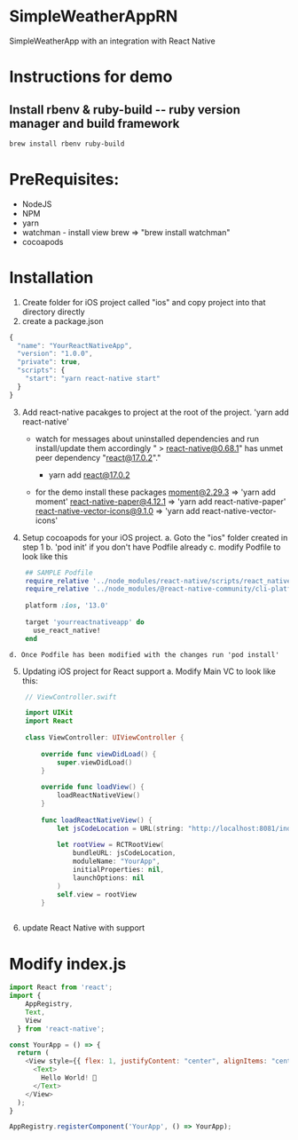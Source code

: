 # SimpleWeatherAppRN
SimpleWeatherApp with an integration with React Native


# Instructions for demo


## Install rbenv & ruby-build -- ruby version manager and build framework

```bash
brew install rbenv ruby-build
```

# PreRequisites:
* NodeJS
* NPM 
* yarn
* watchman - install view brew => "brew install watchman"
* cocoapods


# Installation

1. Create folder for iOS project called "ios" and copy project into that directory directly
2. create a package.json
```javascript
{
  "name": "YourReactNativeApp",
  "version": "1.0.0",
  "private": true,
  "scripts": {
    "start": "yarn react-native start"
  }
}
```

3. Add react-native pacakges to project at the root of the project.
    'yarn add react-native'
    * watch for messages about uninstalled dependencies and run install/update them accordingly
        " > react-native@0.68.1" has unmet peer dependency "react@17.0.2"."

       * yarn add react@17.0.2

    * for the demo install these packages
        moment@2.29.3                       => 'yarn add moment'
        react-native-paper@4.12.1           => 'yarn add react-native-paper'
        react-native-vector-icons@9.1.0     => 'yarn add react-native-vector-icons'

4. Setup cocoapods for your iOS project.
    a. Goto the "ios" folder created in step 1
    b. 'pod init' if you don't have Podfile already
    c. modify Podfile to look like this 

```ruby
    ## SAMPLE Podfile
    require_relative '../node_modules/react-native/scripts/react_native_pods'
    require_relative '../node_modules/@react-native-community/cli-platform-ios/native_modules'
    
    platform :ios, '13.0'
    
    target 'yourreactnativeapp' do
      use_react_native!
    end
```

    d. Once Podfile has been modified with the changes run 'pod install'


5. Updating iOS project for React support
    a.  Modify Main VC to look like this:

```swift
    // ViewController.swift

    import UIKit
    import React
    
    class ViewController: UIViewController {
    
        override func viewDidLoad() {
            super.viewDidLoad()
        }
    
        override func loadView() {
            loadReactNativeView()
        }
    
        func loadReactNativeView() {
            let jsCodeLocation = URL(string: "http://localhost:8081/index.bundle?platform=ios")!
            
            let rootView = RCTRootView(
                bundleURL: jsCodeLocation,
                moduleName: "YourApp",
                initialProperties: nil,
                launchOptions: nil
            )
            self.view = rootView
        }
        
```

6. update React Native with support 
# Modify __index.js__ 
```javascript
import React from 'react';
import {
    AppRegistry,
    Text,
    View
  } from 'react-native';

const YourApp = () => {
  return (
    <View style={{ flex: 1, justifyContent: "center", alignItems: "center" }}>
      <Text>
        Hello World! 🎉
      </Text>
    </View>
  );
}

AppRegistry.registerComponent('YourApp', () => YourApp);
````


